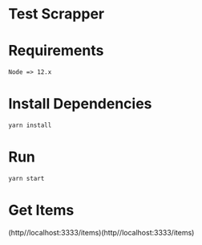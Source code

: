 # Test Scrapper

# Requirements

    Node => 12.x

# Install Dependencies

	yarn install

# Run

    yarn start

# Get Items

(http//localhost:3333/items)(http//localhost:3333/items)

